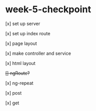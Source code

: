 # week-5-checkpoint
[x] set up server

[x] set up index route

[x] page layout

[x] make controller and service

[x] html layout

~~[] ngRoute?~~

[x] ng-repeat

[x] post

[x] get
